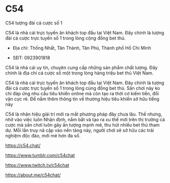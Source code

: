 # C54

C54 tượng đài cá cược số 1

C54 là nhà cái trực tuyến ăn khách top đầu tại Việt Nam. Đây chính là tượng đài cá cược trực tuyến số 1 trong lòng cộng đồng bet thủ.

- Địa chỉ: Thống Nhất, Tân Thành, Tân Phú, Thành phố Hồ Chí Minh

- SĐT: 0923901818

C54 là nhà cái uy tín, chuyên cung cấp những sản phẩm chất lượng. Đây chính là địa chỉ cá cược số một trong lòng hàng triệu bet thủ Việt Nam.

C54 là nhà cái trực tuyến ăn khách top đầu tại Việt Nam. Đây chính là tượng đài cá cược trực tuyến số 1 trong lòng cùng đồng bet thủ. Sân chơi này ko chỉ đáp ứng nhu cầu tiêu khiển online mà còn tạo ra thời cơ kiếm tiền, đổi vận cực rẻ. Để nắm thêm thông tin về thương hiệu tiêu khiển sở hữu tiếng này

C54 là nhãn hiệu giải trí mới ra mắt phương pháp đây chưa lâu. Thế nhưng, nhờ vào việc luôn Nhận định, nắm bắt và tạo ra xu thế mới trên thị trường cá cược mà sân chơi luôn gây ấn tượng mạnh mẽ, thu hút nhiều bet thủ tham dự. Mỗi lần truy nã cập vào nền tảng này, người chơi sẽ sở hữu các trải nghiệm độc đáo, mới mẻ hơn đa số.

https://c54.chat/

https://www.tumblr.com/c54chat

https://www.twitch.tv/c54chat

https://about.me/c54chat/
